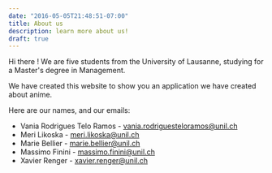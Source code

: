 ```yaml
---
date: "2016-05-05T21:48:51-07:00"
title: About us
description: learn more about us!
draft: true
---
```


Hi there ! We are five students from the University of Lausanne, studying for a Master's degree in Management.

We have created this website to show you an application we have created about anime. 

Here are our names, and our emails:
- Vania Rodrigues Telo Ramos - <vania.rodriguesteloramos@unil.ch>
- Meri Likoska - <meri.likoska@unil.ch>
- Marie Bellier - <marie.bellier@unil.ch>
- Massimo Finini - <massimo.finini@unil.ch>
- Xavier Renger - <xavier.renger@unil.ch>
